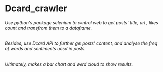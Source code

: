 # Dcard_crawler
###### Use python's package selenium to control web to get posts' title, url , likes count and transfrom them to a dataframe.
###### Besides, use Dcard API to further get posts' content, and analyse the freq of words and sentiments uesd in posts.
###### Ultimately, makes a bar chart and word cloud to show results.
